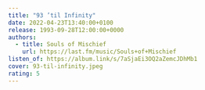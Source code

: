 ```yaml
---
title: "93 ’til Infinity"
date: 2022-04-23T13:40:00+0100
release: 1993-09-28T12:00:00+0000
authors:
  - title: Souls of Mischief
    url: https://last.fm/music/Souls+of+Mischief
listen_of: https://album.link/s/7aSjaEi3OQ2aZemcJDhMb1
cover: 93-til-infinity.jpeg
rating: 5
---
```

